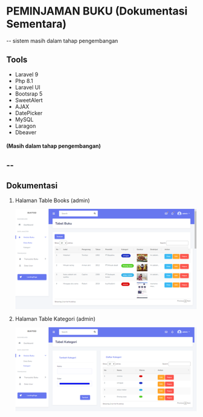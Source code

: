 # PEMINJAMAN BUKU (Dokumentasi Sementara)
-- sistem masih dalam tahap pengembangan
## Tools
- Laravel 9
- Php 8.1
- Laravel UI
- Bootsrap 5
- SweetAlert
- AJAX
- DatePicker
- MySQL
- Laragon
- Dbeaver
#### (Masih dalam tahap pengembangan)
--
--

## Dokumentasi 
1. Halaman Table Books (admin)

    ![blog](dokumentasi/buku.png)

1. Halaman Table Kategori (admin)

    ![blog](dokumentasi/kategori.png)

